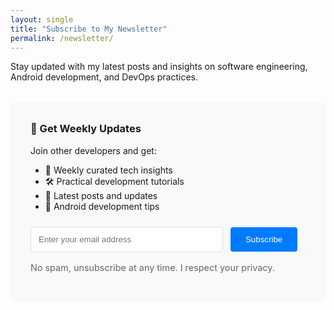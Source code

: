```yaml
---
layout: single
title: "Subscribe to My Newsletter"
permalink: /newsletter/
---
```


Stay updated with my latest posts and insights on software engineering, Android development, and DevOps practices.

<div style="background: #f8f9fa; padding: 2rem; border-radius: 8px; margin: 2rem 0;">
  <h3 style="margin-top: 0;">📧 Get Weekly Updates</h3>
  <p>Join other developers and get:</p>
  <ul>
    <li>🎯 Weekly curated tech insights</li>
    <li>🛠️ Practical development tutorials</li>
    <li>🚀 Latest posts and updates</li>
    <li>📱 Android development tips</li>
  </ul>
  
  <!-- Replace with your actual newsletter signup form -->
  <form action="#" method="post" style="margin-top: 1.5rem;">
    <input type="email" placeholder="Enter your email address" required 
           style="padding: 0.75rem; border: 1px solid #ddd; border-radius: 4px; width: 70%; margin-right: 0.5rem;">
    <button type="submit" 
            style="padding: 0.75rem 1.5rem; background: #007bff; color: white; border: none; border-radius: 4px; cursor: pointer;">
      Subscribe
    </button>
  </form>
  
  <p style="font-size: 0.9rem; color: #666; margin-top: 1rem;">
    No spam, unsubscribe at any time. I respect your privacy.
  </p>
</div>
